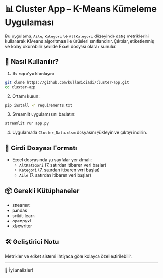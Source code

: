 # 📊 Cluster App – K-Means Kümeleme Uygulaması

Bu uygulama, `Aile`, `Kategori` ve `AltKategori` düzeyinde satış metriklerini kullanarak KMeans algoritması ile ürünleri sınıflandırır. Çıktılar, etiketlenmiş ve kolay okunabilir şekilde Excel dosyası olarak sunulur.

## 🚀 Nasıl Kullanılır?

1. Bu repo'yu klonlayın:
```bash
git clone https://github.com/kullaniciadi/cluster-app.git
cd cluster-app
```

2. Ortamı kurun:
```bash
pip install -r requirements.txt
```

3. Streamlit uygulamasını başlatın:
```bash
streamlit run app.py
```

4. Uygulamada `Cluster_Data.xlsm` dosyasını yükleyin ve çıktıyı indirin.

## 📁 Girdi Dosyası Formatı
- Excel dosyasında şu sayfalar yer almalı:
  - `AltKategori` (7. satırdan itibaren veri başlar)
  - `Kategori` (7. satırdan itibaren veri başlar)
  - `Aile` (7. satırdan itibaren veri başlar)

## 📦 Gerekli Kütüphaneler
- streamlit
- pandas
- scikit-learn
- openpyxl
- xlsxwriter

## 🛠️ Geliştirici Notu
Metrikler ve etiket sistemi ihtiyaca göre kolayca özelleştirilebilir.

---

🎉 İyi analizler!
